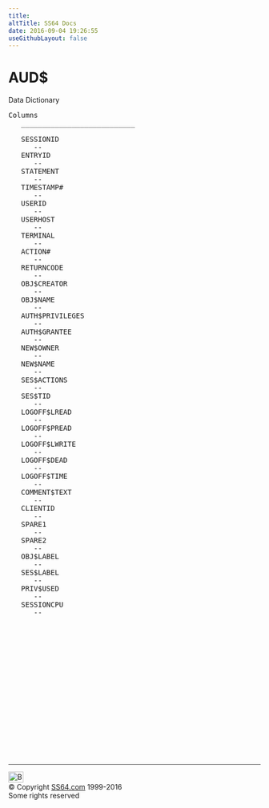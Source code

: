 ```yaml
---
title:
altTitle: SS64 Docs
date: 2016-09-04 19:26:55
useGithubLayout: false
---
```

<!-- #BeginLibraryItem "/Library/head_orad.lbi" --><!-- #EndLibraryItem --><h1>AUD$</h1> 
<p>Data Dictionary</p> 
 
<pre>Columns
   ___________________________
 
   SESSIONID
      --
   ENTRYID
      --
   STATEMENT
      --
   TIMESTAMP#
      --
   USERID
      --
   USERHOST
      --
   TERMINAL
      --
   ACTION#
      --
   RETURNCODE
      --
   OBJ$CREATOR
      --
   OBJ$NAME
      --
   AUTH$PRIVILEGES
      --
   AUTH$GRANTEE
      --
   NEW$OWNER
      --
   NEW$NAME
      --
   SES$ACTIONS
      --
   SES$TID
      --
   LOGOFF$LREAD
      --
   LOGOFF$PREAD
      --
   LOGOFF$LWRITE
      --
   LOGOFF$DEAD
      --
   LOGOFF$TIME
      --
   COMMENT$TEXT
      --
   CLIENTID
      --
   SPARE1
      --
   SPARE2
      --
   OBJ$LABEL
      --
   SES$LABEL
      --
   PRIV$USED
      --
   SESSIONCPU
      --

</pre><!-- #BeginLibraryItem "/Library/foot_orad.lbi" --><p>
<!-- oracle-footer -->
<ins class="adsbygoogle" style="display:inline-block;width:300px;height:250px" data-ad-client="ca-pub-6140977852749469" data-ad-slot="4275490898"></ins>
<script>
(adsbygoogle = window.adsbygoogle || []).push({});
</script></p>
<hr>
<div id="bl" class="footer"><a href="AUD$.html#"><img src="../images/top.png" width="30" height="22" alt="Back to the Top"></a></div>
<div id="br" class="footer, tagline">© Copyright <a href="http://ss64.com/">SS64.com</a> 1999-2016<br>
Some rights reserved</div>
<!-- #EndLibraryItem -->

